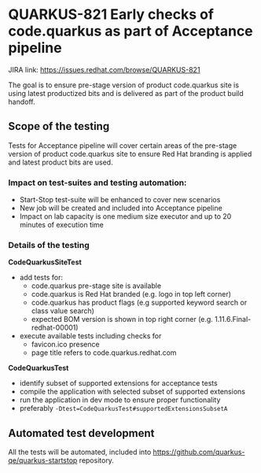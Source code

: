 # QUARKUS-821 Early checks of code.quarkus as part of Acceptance pipeline

JIRA link: https://issues.redhat.com/browse/QUARKUS-821

The goal is to ensure pre-stage version of product code.quarkus site is using latest productized bits and is delivered as part of the product build handoff.

## Scope of the testing

Tests for Acceptance pipeline will cover certain areas of the pre-stage version of product code.quarkus site to ensure Red Hat branding is applied and latest product bits are used.

### Impact on test-suites and testing automation:
 - Start-Stop test-suite will be enhanced to cover new scenarios
 - New job will be created and included into Acceptance pipeline
 - Impact on lab capacity is one medium size executor and up to 20 minutes of execution time

### Details of the testing

**CodeQuarkusSiteTest**

 - add tests for:
   - code.quarkus pre-stage site is available
   - code.quarkus is Red Hat branded (e.g. logo in top left corner)
   - code.quarkus has product flags (e.g supported keyword search or class value search)
   - expected BOM version is shown in top right corner (e.g. 1.11.6.Final-redhat-00001)
 - execute available tests including checks for
   - favicon.ico presence
   - page title refers to code.quarkus.redhat.com

**CodeQuarkusTest**

 - identify subset of supported extensions for acceptance tests
 - compile the application with selected subset of supported extensions
 - run the application in dev mode to ensure proper functionality
 - preferably `-Dtest=CodeQuarkusTest#supportedExtensionsSubsetA`


## Automated test development
All the tests will be automated, included into https://github.com/quarkus-qe/quarkus-startstop repository.
